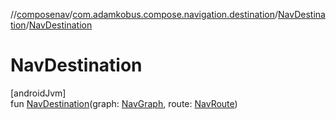 //[composenav](../../../index.md)/[com.adamkobus.compose.navigation.destination](../index.md)/[NavDestination](index.md)/[NavDestination](-nav-destination.md)

# NavDestination

[androidJvm]\
fun [NavDestination](-nav-destination.md)(graph: [NavGraph](../../com.adamkobus.compose.navigation.data/-nav-graph/index.md), route: [NavRoute](../-nav-route/index.md))
